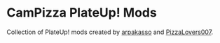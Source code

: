 # CamPizza PlateUp! Mods

Collection of PlateUp! mods created by [arpakasso](https://www.github.com/arpakasso) and [PizzaLovers007](https://www.github.com/PizzaLovers007).
